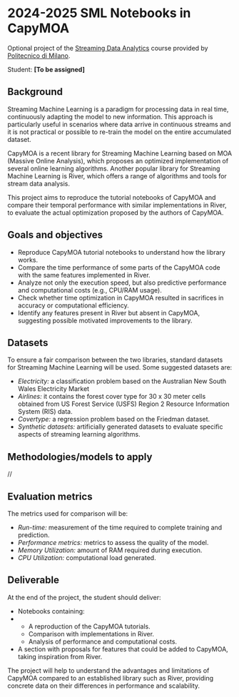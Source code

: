 # 2024-2025 SML Notebooks in CapyMOA

Optional project of the [Streaming Data Analytics](http://emanueledellavalle.org/teaching/streaming-data-analytics-2023-24/) course provided by [Politecnico di Milano](https://www11.ceda.polimi.it/schedaincarico/schedaincarico/controller/scheda_pubblica/SchedaPublic.do?&evn_default=evento&c_classe=811164&polij_device_category=DESKTOP&__pj0=0&__pj1=d563c55e73c3035baf5b0bab2dda086b).

Student: **[To be assigned]**

## Background
Streaming Machine Learning is a paradigm for processing data in real time, continuously adapting the model to new information. This approach is particularly useful in scenarios where data arrive in continuous streams and it is not practical or possible to re-train the model on the entire accumulated dataset.

CapyMOA is a recent library for Streaming Machine Learning based on MOA (Massive Online Analysis), which proposes an optimized implementation of several online learning algorithms. Another popular library for Streaming Machine Learning is River, which offers a range of algorithms and tools for stream data analysis.

This project aims to reproduce the tutorial notebooks of CapyMOA and compare their temporal performance with similar implementations in River, to evaluate the actual optimization proposed by the authors of CapyMOA.

## Goals and objectives
- Reproduce CapyMOA tutorial notebooks to understand how the library works.
- Compare the time performance of some parts of the CapyMOA code with the same features implemented in River.
- Analyze not only the execution speed, but also predictive performance and computational costs (e.g., CPU/RAM usage).
- Check whether time optimization in CapyMOA resulted in sacrifices in accuracy or computational efficiency.
- Identify any features present in River but absent in CapyMOA, suggesting possible motivated improvements to the library.

## Datasets
To ensure a fair comparison between the two libraries, standard datasets for Streaming Machine Learning will be used. Some suggested datasets are:
- *Electricity:* a classification problem based on the Australian New South Wales Electricity Market
- *Airlines:* it contains the forest cover type for 30 x 30 meter cells obtained from US Forest Service (USFS) Region 2 Resource Information System (RIS) data.
- *Covertype:* a regression problem based on the Friedman dataset.
- *Synthetic datasets:* artificially generated datasets to evaluate specific aspects of streaming learning algorithms.

## Methodologies/models to apply
//

## Evaluation metrics
The metrics used for comparison will be:
- *Run-time:* measurement of the time required to complete training and prediction.
- *Performance metrics:* metrics to assess the quality of the model.
- *Memory Utilization:* amount of RAM required during execution.
- *CPU Utilization:* computational load generated.

## Deliverable
At the end of the project, the student should deliver:
- Notebooks containing:
- - A reproduction of the CapyMOA tutorials.
  - Comparison with implementations in River.
  - Analysis of performance and computational costs.
- A section with proposals for features that could be added to CapyMOA, taking inspiration from River.

The project will help to understand the advantages and limitations of CapyMOA compared to an established library such as River, providing concrete data on their differences in performance and scalability.



